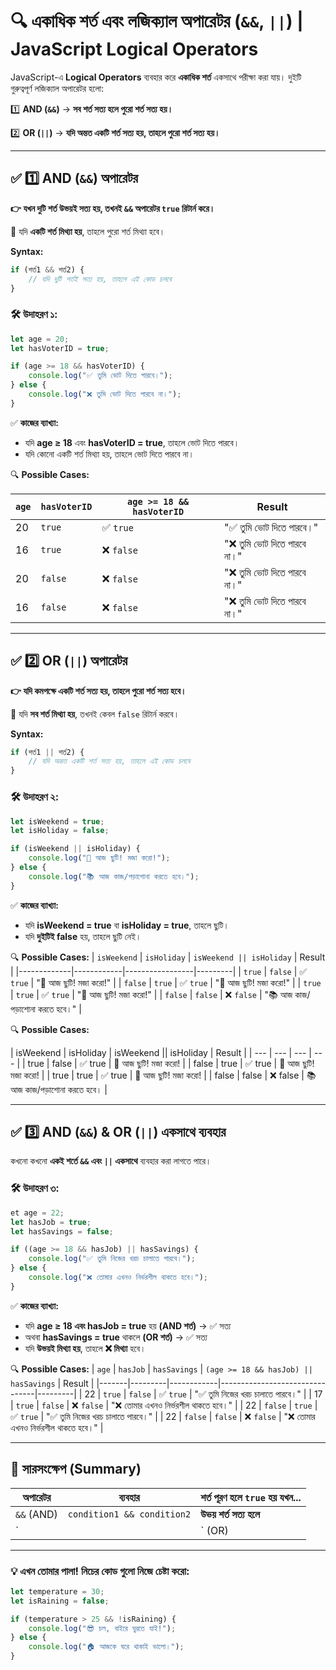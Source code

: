 # **🔍 একাধিক শর্ত এবং লজিক্যাল অপারেটর (`&&`, `||`) | JavaScript Logical Operators**

JavaScript-এ **Logical Operators** ব্যবহার করে **একাধিক শর্ত** একসাথে পরীক্ষা করা যায়। দুইটি গুরুত্বপূর্ণ লজিক্যাল অপারেটর হলো:

1️⃣ **AND (`&&`)** → **সব শর্ত সত্য হলে পুরো শর্ত সত্য হয়।**

2️⃣ **OR (`||`)** → **যদি অন্তত একটি শর্ত সত্য হয়, তাহলে পুরো শর্ত সত্য হয়।**

---

## **✅ 1️⃣ AND (`&&`) অপারেটর**

**👉 যখন দুটি শর্ত উভয়ই সত্য হয়, তখনই `&&` অপারেটর `true` রিটার্ন করে।**

🔹 যদি **একটি শর্ত মিথ্যা হয়**, তাহলে পুরো শর্ত মিথ্যা হবে।

**Syntax:**

```jsx
if (শর্ত1 && শর্ত2) {
    // যদি দুটি শর্তই সত্য হয়, তাহলে এই কোড চলবে
}
```

### **🛠 উদাহরণ ১:**

```jsx
let age = 20;
let hasVoterID = true;

if (age >= 18 && hasVoterID) {
    console.log("✅ তুমি ভোট দিতে পারবে।");
} else {
    console.log("❌ তুমি ভোট দিতে পারবে না।");
}
```

✅ **কাজের ব্যাখ্যা:**

- যদি **age ≥ 18** এবং **hasVoterID = true**, তাহলে ভোট দিতে পারবে।
- যদি কোনো একটি শর্ত মিথ্যা হয়, তাহলে ভোট দিতে পারবে না।

🔍 **Possible Cases:**

| `age` | `hasVoterID` | `age >= 18 && hasVoterID` | Result |
| --- | --- | --- | --- |
| 20 | `true` | ✅ `true` | "✅ তুমি ভোট দিতে পারবে।" |
| 16 | `true` | ❌ `false` | "❌ তুমি ভোট দিতে পারবে না।" |
| 20 | `false` | ❌ `false` | "❌ তুমি ভোট দিতে পারবে না।" |
| 16 | `false` | ❌ `false` | "❌ তুমি ভোট দিতে পারবে না।" |

---

## **✅ 2️⃣ OR (`||`) অপারেটর**

**👉 যদি কমপক্ষে একটি শর্ত সত্য হয়, তাহলে পুরো শর্ত সত্য হবে।**

🔹 যদি **সব শর্ত মিথ্যা হয়**, তখনই কেবল `false` রিটার্ন করবে।

**Syntax:**

```jsx
if (শর্ত1 || শর্ত2) {
    // যদি অন্তত একটি শর্ত সত্য হয়, তাহলে এই কোড চলবে
}
```

### **🛠 উদাহরণ ২:**

```jsx
let isWeekend = true;
let isHoliday = false;

if (isWeekend || isHoliday) {
    console.log("🎉 আজ ছুটি! মজা করো!");
} else {
    console.log("📚 আজ কাজ/পড়াশোনা করতে হবে।");
}
```

✅ **কাজের ব্যাখ্যা:**

- যদি **isWeekend = true** বা **isHoliday = true**, তাহলে ছুটি।
- যদি **দুইটিই false** হয়, তাহলে ছুটি নেই।

🔍 **Possible Cases:**
| `isWeekend` | `isHoliday` | `isWeekend || isHoliday` | Result |
|-------------|------------|-----------------|---------|
| `true`      | `false`    | ✅ `true`      | "🎉 আজ ছুটি! মজা করো!" |
| `false`     | `true`     | ✅ `true`      | "🎉 আজ ছুটি! মজা করো!" |
| `true`      | `true`     | ✅ `true`      | "🎉 আজ ছুটি! মজা করো!" |
| `false`     | `false`    | ❌ `false`     | "📚 আজ কাজ/পড়াশোনা করতে হবে।" |

🔍 **Possible Cases:**

| isWeekend | isHoliday | isWeekend || isHoliday | Result |
| --- | --- | --- | --- |
| true | false | ✅ true | 🎉 আজ ছুটি! মজা করো! |
| false | true | ✅ true | 🎉 আজ ছুটি! মজা করো! |
| true | true | ✅ true | 🎉 আজ ছুটি! মজা করো! |
| false | false | ❌ false | 📚 আজ কাজ/পড়াশোনা করতে হবে। |

---

## **✅ 3️⃣ AND (`&&`) & OR (`||`) একসাথে ব্যবহার**

কখনো কখনো **একই শর্তে `&&` এবং `||` একসাথে** ব্যবহার করা লাগতে পারে।

### **🛠 উদাহরণ ৩:**

```jsx
et age = 22;
let hasJob = true;
let hasSavings = false;

if ((age >= 18 && hasJob) || hasSavings) {
    console.log("✅ তুমি নিজের খরচ চালাতে পারবে।");
} else {
    console.log("❌ তোমার এখনও নির্ভরশীল থাকতে হবে।");
}
```

✅ **কাজের ব্যাখ্যা:**

- যদি **age ≥ 18 এবং hasJob = true** হয় **(AND শর্ত)** → ✅ সত্য
- অথবা **hasSavings = true** থাকলে **(OR শর্ত)** → ✅ সত্য
- যদি **উভয়ই মিথ্যা হয়**, তাহলে **❌ মিথ্যা** হবে।

🔍 **Possible Cases:**
| `age` | `hasJob` | `hasSavings` | `(age >= 18 && hasJob) || hasSavings` | Result |
|-------|---------|------------|--------------------------------|---------|
| 22    | `true`  | `false`    | ✅ `true`                     | "✅ তুমি নিজের খরচ চালাতে পারবে।" |
| 17    | `true`  | `false`    | ❌ `false`                    | "❌ তোমার এখনও নির্ভরশীল থাকতে হবে।" |
| 22    | `false` | `true`     | ✅ `true`                     | "✅ তুমি নিজের খরচ চালাতে পারবে।" |
| 22    | `false` | `false`    | ❌ `false`                    | "❌ তোমার এখনও নির্ভরশীল থাকতে হবে।" |

---

## **🎯 সারসংক্ষেপ (Summary)**

| অপারেটর | ব্যবহার | শর্ত পূরণ হলে `true` হয় যখন... |
| --- | --- | --- |
| `&&` (AND) | `condition1 && condition2` | **উভয় শর্ত সত্য হলে** |
| ` |  | ` (OR) |

---

### **💡 এখন তোমার পালা! নিচের কোড গুলো নিজে চেষ্টা করো:**

```jsx
let temperature = 30;
let isRaining = false;

if (temperature > 25 && !isRaining) {
    console.log("😎 চল, বাইরে ঘুরতে যাই!");
} else {
    console.log("🏠 আজকে ঘরে থাকাই ভালো।");
}
```
